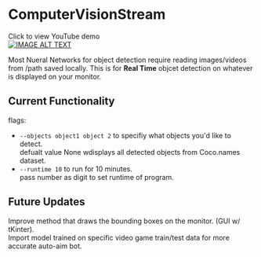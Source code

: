 # ComputerVisionStream
 
Click to view YouTube demo<br>
[![IMAGE ALT TEXT](https://img.youtube.com/vi/7QH7tH0PnQ0/0.jpg)](https://www.youtube.com/watch?v=7QH7tH0PnQ0)


Most Nueral Networks for object detection require reading images/videos from /path saved locally.
This is for <b>Real Time</b> objcet detection on whatever is displayed on your monitor.


## Current Functionality
flags:<br>
* `--objects object1 object 2` to specifiy what objects you'd like to detect.<br> 
defualt value None wdisplays all detected objects from Coco.names dataset.<br>
* `--runtime 10` to run for 10 minutes. <br>
pass number as digit to set runtime of program.<br>


## Future Updates
Improve method that draws the bounding boxes on the monitor. (GUI w/ tKinter).<br> 
Import model trained on specific video game train/test data for more accurate auto-aim bot.
